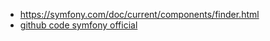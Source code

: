 * https://symfony.com/doc/current/components/finder.html
* [github code symfony official](https://github.com/symfony/finder/blob/master/Finder.php#L85)
